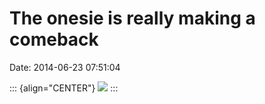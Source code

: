 The onesie is really making a comeback
======================================

Date: 2014-06-23 07:51:04

::: {align="CENTER"}
[![](http://www.jwz.org/images/photo-963-thumb.jpg)](http://www.jwz.org/images/photo-963.jpg)
:::
